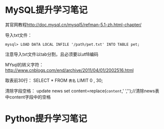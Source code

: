 # MySQL提升学习笔记
其官网教程<http://doc.mysql.cn/mysql5/refman-5.1-zh.html-chapter/>

导入txt文件：
```
mysql> LOAD DATA LOCAL INFILE '/path/pet.txt' INTO TABLE pet;
```

注意导入txt文件以tab分割，且必须要以utf8编码

MYsql的转义字符：
<http://www.cnblogs.com/end/archive/2011/04/01/2002516.html>

取表前30行：
SELECT * FROM `表名` LIMIT 0 , 30;

清除字段空格：
update news set content=replace(`content`,' ','');//清除news表中content字段中的空格  


# Python提升学习笔记

